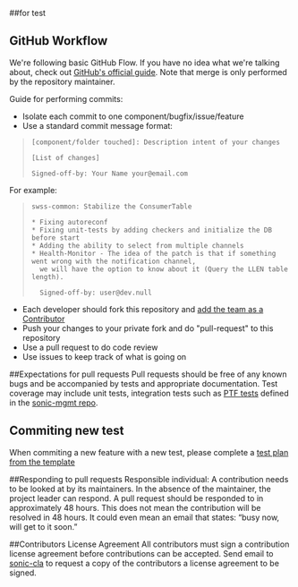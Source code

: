 ##for test

## GitHub Workflow

We're following basic GitHub Flow. If you have no idea what we're talking 
about, check out [GitHub's official guide](https://guides.github.com/introduction/flow/). 
Note that merge is only performed by the repository maintainer.

Guide for performing commits:

* Isolate each commit to one component/bugfix/issue/feature
* Use a standard commit message format:

>     [component/folder touched]: Description intent of your changes
>
>     [List of changes]
>
> 	  Signed-off-by: Your Name your@email.com

For example:

>     swss-common: Stabilize the ConsumerTable
>
>     * Fixing autoreconf
>     * Fixing unit-tests by adding checkers and initialize the DB before start
>     * Adding the ability to select from multiple channels
>     * Health-Monitor - The idea of the patch is that if something went wrong with the notification channel,
>       we will have the option to know about it (Query the LLEN table length).
>
>       Signed-off-by: user@dev.null


* Each developer should fork this repository and [add the team as a Contributor](https://help.github.com/articles/adding-collaborators-to-a-personal-repository)
* Push your changes to your private fork and do "pull-request" to this repository
* Use a pull request to do code review
* Use issues to keep track of what is going on

##Expectations for pull requests
Pull requests should be free of any known bugs and be accompanied by tests and appropriate documentation.  Test coverage may include unit tests, integration tests such as [PTF tests](https://github.com/Azure/SONiC/wiki/HOWTO-write-a-PTF-Test) defined in the [sonic-mgmt repo](https://github.com/Azure/sonic-mgmt/tree/master/ansible/roles/test/tasks).

## Commiting new test
When commiting a new feature with a new test, please complete a [test plan from the template](doc/SONiC%20Test%20Plan%20Template.md)


##Responding to pull requests
Responsible individual: A contribution needs to be looked at by its 
maintainers. In the absence of the maintainer, the project leader can respond.
A pull request should be responded to in approximately 48 hours. This does 
not mean the contribution will be resolved in 48 hours.  It could even mean 
an email that states: “busy now, will get to it soon.” 

##Contributors License Agreement
All contributors must sign a contribution license agreement before 
contributions can be accepted.  Send email to [sonic-cla](mailto:sonic-cla-agreements@microsoft.com)
to request a copy of the contributors a license agreement to be signed.
